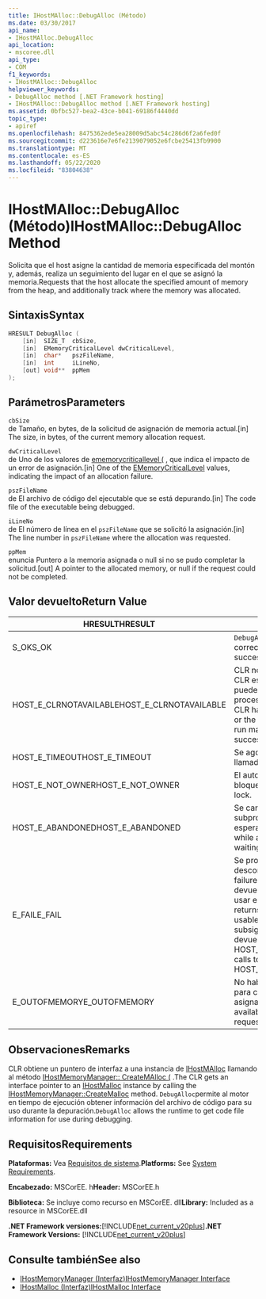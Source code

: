 ```yaml
---
title: IHostMAlloc::DebugAlloc (Método)
ms.date: 03/30/2017
api_name:
- IHostMAlloc.DebugAlloc
api_location:
- mscoree.dll
api_type:
- COM
f1_keywords:
- IHostMAlloc::DebugAlloc
helpviewer_keywords:
- DebugAlloc method [.NET Framework hosting]
- IHostMAlloc::DebugAlloc method [.NET Framework hosting]
ms.assetid: 0bfbc527-bea2-43ce-b041-69186f4440dd
topic_type:
- apiref
ms.openlocfilehash: 8475362ede5ea28009d5abc54c286d6f2a6fed0f
ms.sourcegitcommit: d223616e7e6fe2139079052e6fcbe25413fb9900
ms.translationtype: MT
ms.contentlocale: es-ES
ms.lasthandoff: 05/22/2020
ms.locfileid: "83804638"
---
```

# <a name="ihostmallocdebugalloc-method"></a><span data-ttu-id="c1aae-102">IHostMAlloc::DebugAlloc (Método)</span><span class="sxs-lookup"><span data-stu-id="c1aae-102">IHostMAlloc::DebugAlloc Method</span></span>
<span data-ttu-id="c1aae-103">Solicita que el host asigne la cantidad de memoria especificada del montón y, además, realiza un seguimiento del lugar en el que se asignó la memoria.</span><span class="sxs-lookup"><span data-stu-id="c1aae-103">Requests that the host allocate the specified amount of memory from the heap, and additionally track where the memory was allocated.</span></span>  
  
## <a name="syntax"></a><span data-ttu-id="c1aae-104">Sintaxis</span><span class="sxs-lookup"><span data-stu-id="c1aae-104">Syntax</span></span>  
  
```cpp  
HRESULT DebugAlloc (  
    [in]  SIZE_T  cbSize,
    [in]  EMemoryCriticalLevel dwCriticalLevel,
    [in]  char*   pszFileName,
    [in]  int     iLineNo,
    [out] void**  ppMem  
);  
```  
  
## <a name="parameters"></a><span data-ttu-id="c1aae-105">Parámetros</span><span class="sxs-lookup"><span data-stu-id="c1aae-105">Parameters</span></span>  
 `cbSize`  
 <span data-ttu-id="c1aae-106">de Tamaño, en bytes, de la solicitud de asignación de memoria actual.</span><span class="sxs-lookup"><span data-stu-id="c1aae-106">[in] The size, in bytes, of the current memory allocation request.</span></span>  
  
 `dwCriticalLevel`  
 <span data-ttu-id="c1aae-107">de Uno de los valores de [ememorycriticallevel (](ememorycriticallevel-enumeration.md) , que indica el impacto de un error de asignación.</span><span class="sxs-lookup"><span data-stu-id="c1aae-107">[in] One of the [EMemoryCriticalLevel](ememorycriticallevel-enumeration.md) values, indicating the impact of an allocation failure.</span></span>  
  
 `pszFileName`  
 <span data-ttu-id="c1aae-108">de El archivo de código del ejecutable que se está depurando.</span><span class="sxs-lookup"><span data-stu-id="c1aae-108">[in] The code file of the executable being debugged.</span></span>  
  
 `iLineNo`  
 <span data-ttu-id="c1aae-109">de El número de línea en el `pszFileName` que se solicitó la asignación.</span><span class="sxs-lookup"><span data-stu-id="c1aae-109">[in] The line number in `pszFileName` where the allocation was requested.</span></span>  
  
 `ppMem`  
 <span data-ttu-id="c1aae-110">enuncia Puntero a la memoria asignada o null si no se pudo completar la solicitud.</span><span class="sxs-lookup"><span data-stu-id="c1aae-110">[out] A pointer to the allocated memory, or null if the request could not be completed.</span></span>  
  
## <a name="return-value"></a><span data-ttu-id="c1aae-111">Valor devuelto</span><span class="sxs-lookup"><span data-stu-id="c1aae-111">Return Value</span></span>  
  
|<span data-ttu-id="c1aae-112">HRESULT</span><span class="sxs-lookup"><span data-stu-id="c1aae-112">HRESULT</span></span>|<span data-ttu-id="c1aae-113">Descripción</span><span class="sxs-lookup"><span data-stu-id="c1aae-113">Description</span></span>|  
|-------------|-----------------|  
|<span data-ttu-id="c1aae-114">S_OK</span><span class="sxs-lookup"><span data-stu-id="c1aae-114">S_OK</span></span>|<span data-ttu-id="c1aae-115">`DebugAlloc`se devolvió correctamente.</span><span class="sxs-lookup"><span data-stu-id="c1aae-115">`DebugAlloc` returned successfully.</span></span>|  
|<span data-ttu-id="c1aae-116">HOST_E_CLRNOTAVAILABLE</span><span class="sxs-lookup"><span data-stu-id="c1aae-116">HOST_E_CLRNOTAVAILABLE</span></span>|<span data-ttu-id="c1aae-117">CLR no se ha cargado en un proceso o CLR está en un estado en el que no puede ejecutar código administrado ni procesar la llamada correctamente.</span><span class="sxs-lookup"><span data-stu-id="c1aae-117">The CLR has not been loaded into a process, or the CLR is in a state in which it cannot run managed code or process the call successfully.</span></span>|  
|<span data-ttu-id="c1aae-118">HOST_E_TIMEOUT</span><span class="sxs-lookup"><span data-stu-id="c1aae-118">HOST_E_TIMEOUT</span></span>|<span data-ttu-id="c1aae-119">Se agotó el tiempo de espera de la llamada.</span><span class="sxs-lookup"><span data-stu-id="c1aae-119">The call timed out.</span></span>|  
|<span data-ttu-id="c1aae-120">HOST_E_NOT_OWNER</span><span class="sxs-lookup"><span data-stu-id="c1aae-120">HOST_E_NOT_OWNER</span></span>|<span data-ttu-id="c1aae-121">El autor de la llamada no posee el bloqueo.</span><span class="sxs-lookup"><span data-stu-id="c1aae-121">The caller does not own the lock.</span></span>|  
|<span data-ttu-id="c1aae-122">HOST_E_ABANDONED</span><span class="sxs-lookup"><span data-stu-id="c1aae-122">HOST_E_ABANDONED</span></span>|<span data-ttu-id="c1aae-123">Se canceló un evento mientras un subproceso o fibra bloqueados estaba esperando en él.</span><span class="sxs-lookup"><span data-stu-id="c1aae-123">An event was canceled while a blocked thread or fiber was waiting on it.</span></span>|  
|<span data-ttu-id="c1aae-124">E_FAIL</span><span class="sxs-lookup"><span data-stu-id="c1aae-124">E_FAIL</span></span>|<span data-ttu-id="c1aae-125">Se produjo un error grave desconocido.</span><span class="sxs-lookup"><span data-stu-id="c1aae-125">An unknown catastrophic failure occurred.</span></span> <span data-ttu-id="c1aae-126">Cuando un método devuelve E_FAIL, CLR ya no se puede usar en el proceso.</span><span class="sxs-lookup"><span data-stu-id="c1aae-126">When a method returns E_FAIL, the CLR is no longer usable within the process.</span></span> <span data-ttu-id="c1aae-127">Las llamadas subsiguientes a métodos de hospedaje devuelven HOST_E_CLRNOTAVAILABLE.</span><span class="sxs-lookup"><span data-stu-id="c1aae-127">Subsequent calls to hosting methods return HOST_E_CLRNOTAVAILABLE.</span></span>|  
|<span data-ttu-id="c1aae-128">E_OUTOFMEMORY</span><span class="sxs-lookup"><span data-stu-id="c1aae-128">E_OUTOFMEMORY</span></span>|<span data-ttu-id="c1aae-129">No había suficiente memoria disponible para completar la solicitud de asignación.</span><span class="sxs-lookup"><span data-stu-id="c1aae-129">Not enough memory was available to complete the allocation request.</span></span>|  
  
## <a name="remarks"></a><span data-ttu-id="c1aae-130">Observaciones</span><span class="sxs-lookup"><span data-stu-id="c1aae-130">Remarks</span></span>  
 <span data-ttu-id="c1aae-131">CLR obtiene un puntero de interfaz a una instancia de [IHostMAlloc](../../../../docs/framework/unmanaged-api/hosting/ihostmalloc-interface.md) llamando al método [IHostMemoryManager:: CreateMAlloc (](ihostmemorymanager-createmalloc-method.md) .</span><span class="sxs-lookup"><span data-stu-id="c1aae-131">The CLR gets an interface pointer to an [IHostMalloc](../../../../docs/framework/unmanaged-api/hosting/ihostmalloc-interface.md) instance by calling the [IHostMemoryManager::CreateMalloc](ihostmemorymanager-createmalloc-method.md) method.</span></span> <span data-ttu-id="c1aae-132">`DebugAlloc`permite al motor en tiempo de ejecución obtener información del archivo de código para su uso durante la depuración.</span><span class="sxs-lookup"><span data-stu-id="c1aae-132">`DebugAlloc` allows the runtime to get code file information for use during debugging.</span></span>  
  
## <a name="requirements"></a><span data-ttu-id="c1aae-133">Requisitos</span><span class="sxs-lookup"><span data-stu-id="c1aae-133">Requirements</span></span>  
 <span data-ttu-id="c1aae-134">**Plataformas:** Vea [Requisitos de sistema](../../get-started/system-requirements.md).</span><span class="sxs-lookup"><span data-stu-id="c1aae-134">**Platforms:** See [System Requirements](../../get-started/system-requirements.md).</span></span>  
  
 <span data-ttu-id="c1aae-135">**Encabezado:** MSCorEE. h</span><span class="sxs-lookup"><span data-stu-id="c1aae-135">**Header:** MSCorEE.h</span></span>  
  
 <span data-ttu-id="c1aae-136">**Biblioteca:** Se incluye como recurso en MSCorEE. dll</span><span class="sxs-lookup"><span data-stu-id="c1aae-136">**Library:** Included as a resource in MSCorEE.dll</span></span>  
  
 <span data-ttu-id="c1aae-137">**.NET Framework versiones:**[!INCLUDE[net_current_v20plus](../../../../includes/net-current-v20plus-md.md)]</span><span class="sxs-lookup"><span data-stu-id="c1aae-137">**.NET Framework Versions:** [!INCLUDE[net_current_v20plus](../../../../includes/net-current-v20plus-md.md)]</span></span>  
  
## <a name="see-also"></a><span data-ttu-id="c1aae-138">Consulte también</span><span class="sxs-lookup"><span data-stu-id="c1aae-138">See also</span></span>

- [<span data-ttu-id="c1aae-139">IHostMemoryManager (Interfaz)</span><span class="sxs-lookup"><span data-stu-id="c1aae-139">IHostMemoryManager Interface</span></span>](ihostmemorymanager-interface.md)
- [<span data-ttu-id="c1aae-140">IHostMalloc (Interfaz)</span><span class="sxs-lookup"><span data-stu-id="c1aae-140">IHostMalloc Interface</span></span>](ihostmalloc-interface.md)
